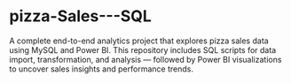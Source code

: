 # pizza-Sales---SQL
A complete end-to-end analytics project that explores pizza sales data using MySQL and Power BI. This repository includes SQL scripts for data import, transformation, and analysis — followed by Power BI visualizations to uncover sales insights and performance trends.
